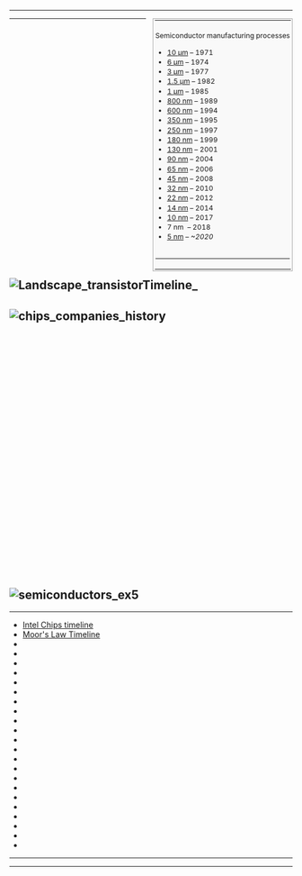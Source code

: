 ----

<table class="vertical-navbox nowraplinks" style="float:right;clear:right;width:auto;margin:0 0 1.0em 1.0em;background:#f9f9f9;border:1px solid #aaa;padding:0.2em;border-spacing:0.4em 0;text-align:center;line-height:1.4em;font-size:88%"><tbody><tr><th style="padding:0.2em 0.4em 0.2em;font-size:145%;line-height:1.2em;font-size: 110%"></td></tr><tr><td class="plainlist" style="padding:0 0.1em 0.4em;text-align:left">
  
  Semiconductor
manufacturing
processes
<ul><li><a href="https://en.wikipedia.org/wiki/10_%C2%B5m_process" title="10 µm process">10&#160;µm</a>&#160;– 1971</li>
<li><a href="https://en.wikipedia.org/wiki/6_%C2%B5m_process" title="6 µm process">6&#160;µm</a>&#160;– 1974</li>
<li><a href="https://en.wikipedia.org/wiki/3_%C2%B5m_process" title="3 µm process">3&#160;µm</a>&#160;– 1977</li>
<li><a href="https://en.wikipedia.org/wiki/1.5_%C2%B5m_process" title="1.5 µm process">1.5&#160;µm</a>&#160;– 1982</li>
<li><a href="https://en.wikipedia.org/wiki/1_%C2%B5m_process" title="1 µm process">1&#160;µm</a>&#160;– 1985</li>
<li><a href="https://en.wikipedia.org/wiki/800_nanometer" title="800 nanometer">800&#160;nm</a>&#160;– 1989</li>
<li><a href="https://en.wikipedia.org/wiki/600_nanometer" title="600 nanometer">600&#160;nm</a>&#160;– 1994</li>
<li><a href="https://en.wikipedia.org/wiki/350_nanometer" title="350 nanometer">350&#160;nm</a>&#160;– 1995</li>
<li><a href="https://en.wikipedia.org/wiki/250_nanometer" title="250 nanometer">250&#160;nm</a>&#160;– 1997</li>
<li><a href="https://en.wikipedia.org/wiki/180_nanometer" title="180 nanometer">180&#160;nm</a>&#160;– 1999</li>
<li><a href="https://en.wikipedia.org/wiki/130_nanometer" title="130 nanometer">130&#160;nm</a>&#160;– 2001</li>
<li><a href="https://en.wikipedia.org/wiki/90_nanometer" title="90 nanometer">90&#160;nm</a>&#160;– 2004</li>
<li><a href="https://en.wikipedia.org/wiki/65-nanometer_process" title="65-nanometer process">65&#160;nm</a>&#160;– 2006</li>
<li><a href="https://en.wikipedia.org/wiki/45_nanometer" title="45 nanometer">45&#160;nm</a>&#160;– 2008</li>
<li><a href="https://en.wikipedia.org/wiki/32_nanometer" title="32 nanometer">32&#160;nm</a>&#160;– 2010</li>
<li><a href="https://en.wikipedia.org/wiki/22_nanometer" title="22 nanometer">22&#160;nm</a>&#160;– 2012</li>
<li><a href="https://en.wikipedia.org/wiki/14_nanometer" title="14 nanometer">14&#160;nm</a>&#160;– 2014</li>
<li><a href="https://en.wikipedia.org/wiki/10_nanometer" title="10 nanometer">10&#160;nm</a>&#160;– 2017</li>
<li><a class="mw-selflink selflink">7&#160;nm </a>&#160;– 2018</li>
<li><a href="https://en.wikipedia.org/wiki/5_nanometer" title="5 nanometer">5&#160;nm</a>&#160;– <i>~2020</i></li></ul></td>
</tr><tr><td class="plainlist" style="padding:0 0.1em 0.4em;text-align:left">
<hr />
</li></ul></div></td></tr></tbody></table>

----------
![Landscape_transistorTimeline_](https://www.imgtec.com/wp-content/uploads/2017/12/Landscape_transistorTimeline_-Final-14.12.17-1.jpg)
--------

![chips_companies_history](https://fortunedotcom.files.wordpress.com/2017/12/chips_companies_history.png)
--------

![]()
--------
![]()
--------
![]()
--------
![]()
--------
![]()
--------
![]()
--------
![]()
--------
![]()
--------
![]()
--------
![]()
--------
![]()
--------
![]()
--------
![]()
--------
![]()
--------
![]()
--------
![semiconductors_ex5](https://www.mckinsey.com/~/media/McKinsey/Industries/Semiconductors/Our%20Insights/Mobility%20trends%20Whats%20ahead%20for%20automotive%20semiconductors/SVGZ_Mobility_trends_automotive-semiconductors_ex5.ashx)
--------
--------

- [Intel Chips timeline](https://www.intel.com/content/dam/www/public/us/en/documents/corporate-information/history-intel-chips-timeline-poster.pdf)
- [Moor's Law Timeline](http://download.intel.com/pressroom/kits/events/moores_law_40th/MLTimeline.pdf)
- []()
- []()
- []()
- []()
- []()
- []()
- []()
- []()
- []()
- []()
- []()
- []()
- []()
- []()
- []()
- []()
- []()
- []()
- []()
- []()
- []()
- []()

-------


---------
